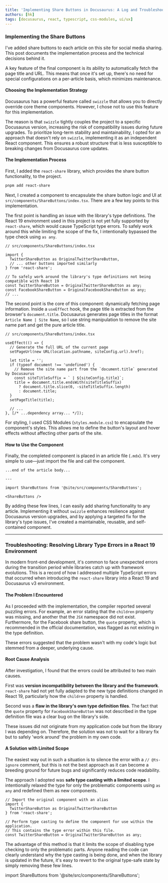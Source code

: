 ```yaml
---
title: 'Implementing Share Buttons in Docusaurus: A Log and Troubleshooting Guide'
authors: [hk]
tags: [docusaurus, react, typescript, css-modules, ui/ux]
---
```


### Implementing the Share Buttons

I've added share buttons to each article on this site for social media sharing. This post documents the implementation process and the technical decisions behind it.

A key feature of the final component is its ability to automatically fetch the page title and URL. This means that once it's set up, there's no need for special configurations on a per-article basis, which minimizes maintenance.

#### Choosing the Implementation Strategy

Docusaurus has a powerful feature called `swizzle` that allows you to directly override core theme components. However, I chose not to use this feature for this implementation.

The reason is that `swizzle` tightly couples the project to a specific Docusaurus version, increasing the risk of compatibility issues during future upgrades. To prioritize long-term stability and maintainability, I opted for an approach that doesn't rely on `swizzle`, implementing it as an independent React component. This ensures a robust structure that is less susceptible to breaking changes from Docusaurus core updates.

#### The Implementation Process

First, I added the `react-share` library, which provides the share button functionality, to the project.

```bash
pnpm add react-share
```

Next, I created a component to encapsulate the share button logic and UI at `src/components/ShareButtons/index.tsx`. There are a few key points to this implementation.

The first point is handling an issue with the library's type definitions. The React 19 environment used in this project is not yet fully supported by `react-share`, which would cause TypeScript type errors. To safely work around this while limiting the scope of the fix, I intentionally bypassed the type check using `as any`.

```tsx
// src/components/ShareButtons/index.tsx

import {
  TwitterShareButton as OriginalTwitterShareButton,
  // ... other buttons imported similarly
} from 'react-share';

// To safely work around the library's type definitions not being compatible with React 19
const TwitterShareButton = OriginalTwitterShareButton as any;
const FacebookShareButton = OriginalFacebookShareButton as any;
// ...
```

The second point is the core of this component: dynamically fetching page information. Inside a `useEffect` hook, the page title is extracted from the browser's `document.title`. Docusaurus generates page titles in the format `Article Name | Site Name`, so I use string manipulation to remove the site name part and get the pure article title.

```tsx
// src/components/ShareButtons/index.tsx

useEffect(() => {
  // Generate the full URL of the current page
  setPageUrl(new URL(location.pathname, siteConfig.url).href);

  let title = '';
  if (typeof document !== 'undefined') {
    // Remove the site name part from the `document.title` generated by Docusaurus
    const siteTitleSuffix = ` | ${siteConfig.title}`;
    title = document.title.endsWith(siteTitleSuffix)
      ? document.title.slice(0, -siteTitleSuffix.length)
      : document.title;
  }
  setPageTitle(title);

  // ...
}, [/* ...dependency array... */]);
```

For styling, I used CSS Modules (`styles.module.css`) to encapsulate the component's styles. This allows me to define the button's layout and hover effects without affecting other parts of the site.

#### How to Use the Component

Finally, the completed component is placed in an article file (`.mdx`). It's very simple to use—just import the file and call the component.

```mdx
...end of the article body...

---

import ShareButtons from '@site/src/components/ShareButtons';

<ShareButtons />
```

By adding these few lines, I can easily add sharing functionality to any article. Implementing it without `swizzle` enhances resilience against Docusaurus version upgrades, and by applying a targeted fix for the library's type issues, I've created a maintainable, reusable, and self-contained component.

---

### Troubleshooting: Resolving Library Type Errors in a React 19 Environment

In modern front-end development, it's common to face unexpected errors during the transition period while libraries catch up with framework evolutions. This is a record of how I addressed multiple TypeScript errors that occurred when introducing the `react-share` library into a React 19 and Docusaurus v3 environment.

#### The Problem I Encountered

As I proceeded with the implementation, the compiler reported several puzzling errors. For example, an error stating that the `children` property was missing, and another that the `JSX` namespace did not exist. Furthermore, for the Facebook share button, the `quote` property, which is recommended in the official documentation, was flagged as not existing in the type definition.

These errors suggested that the problem wasn't with my code's logic but stemmed from a deeper, underlying cause.

#### Root Cause Analysis

After investigation, I found that the errors could be attributed to two main causes.

First was **version incompatibility between the library and the framework**. `react-share` had not yet fully adapted to the new type definitions changed in React 19, particularly how the `children` property is handled.

Second was a **flaw in the library's own type definition files**. The fact that the `quote` property for `FacebookShareButton` was not described in the type definition file was a clear bug on the library's side.

These issues did not originate from my application code but from the library I was depending on. Therefore, the solution was not to wait for a library fix but to safely 'work around' the problem in my own code.

#### A Solution with Limited Scope

The easiest way out in such a situation is to silence the error with a `// @ts-ignore` comment, but this is not the best approach as it can become a breeding ground for future bugs and significantly reduces code readability.

The approach I adopted was **safe type casting with a limited scope**. I intentionally relaxed the type for only the problematic components using `as any` and redefined them as new components.

```tsx
// Import the original component with an alias
import { 
  TwitterShareButton as OriginalTwitterShareButton 
} from 'react-share';

// Perform type casting to define the component for use within the application.
// This contains the type error within this file.
const TwitterShareButton = OriginalTwitterShareButton as any;
```

The advantage of this method is that it limits the scope of disabling type checking to only the problematic parts. Anyone reading the code can clearly understand why the type casting is being done, and when the library is updated in the future, it's easy to revert to the original type-safe state by simply removing these few lines.

import ShareButtons from '@site/src/components/ShareButtons';

<ShareButtons />